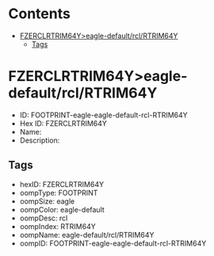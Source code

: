 



Contents
========

* [FZERCLRTRIM64Y>eagle-default/rcl/RTRIM64Y](#fzerclrtrim64yeagle-defaultrclrtrim64y)
	* [Tags](#tags)

# FZERCLRTRIM64Y>eagle-default/rcl/RTRIM64Y

- ID: FOOTPRINT-eagle-eagle-default-rcl-RTRIM64Y
- Hex ID: FZERCLRTRIM64Y
- Name: 
- Description: 

## Tags

- hexID: FZERCLRTRIM64Y
- oompType: FOOTPRINT
- oompSize: eagle
- oompColor: eagle-default
- oompDesc: rcl
- oompIndex: RTRIM64Y
- oompName: eagle-default/rcl/RTRIM64Y
- oompID: FOOTPRINT-eagle-eagle-default-rcl-RTRIM64Y
